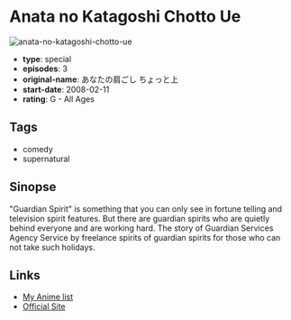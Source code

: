 # Anata no Katagoshi Chotto Ue

![anata-no-katagoshi-chotto-ue](https://cdn.myanimelist.net/images/anime/10/83672.jpg)

-   **type**: special
-   **episodes**: 3
-   **original-name**: あなたの肩ごし ちょっと上
-   **start-date**: 2008-02-11
-   **rating**: G - All Ages

## Tags

-   comedy
-   supernatural

## Sinopse

"Guardian Spirit" is something that you can only see in fortune telling and television spirit features. But there are guardian spirits who are quietly behind everyone and are working hard. The story of Guardian Services Agency Service by freelance spirits of guardian spirits for those who can not take such holidays.

## Links

-   [My Anime list](https://myanimelist.net/anime/34696/Anata_no_Katagoshi_Chotto_Ue)
-   [Official Site](http://www.niseyono.com/posts/1822269)
